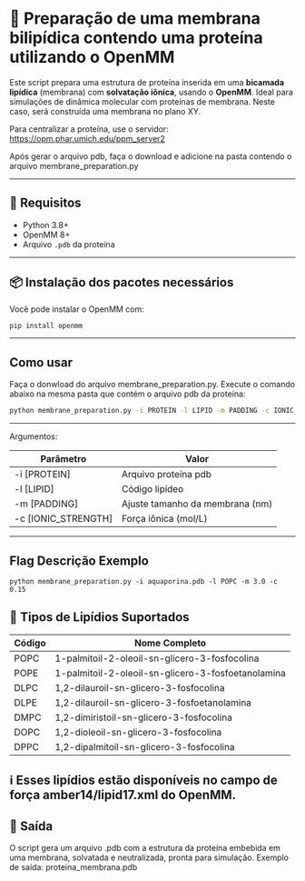 # 🧬 Preparação de uma membrana bilipídica contendo uma proteína utilizando o OpenMM

Este script prepara uma estrutura de proteína inserida em uma **bicamada lipídica** (membrana) com **solvatação iônica**, usando o **OpenMM**. Ideal para simulações de dinâmica molecular com proteínas de membrana. Neste caso, será construída uma membrana no plano XY.

Para centralizar a proteína, use o servidor: https://opm.phar.umich.edu/ppm_server2

Após gerar o arquivo pdb, faça o download e adicione na pasta contendo o arquivo membrane_preparation.py

---

## 🚀 Requisitos

- Python 3.8+
- OpenMM 8+
- Arquivo `.pdb` da proteína

---

## 📦 Instalação dos pacotes necessários

Você pode instalar o OpenMM com:

```bash
pip install openmm
```
---

## Como usar
Faça o donwload do arquivo membrane_preparation.py. Execute o comando abaixo na mesma pasta que contém o arquivo pdb da proteína:
```bash
python membrane_preparation.py -i PROTEIN -l LIPID -m PADDING -c IONIC_STRENGTH
```
---

Argumentos:

| Parâmetro       | Valor                 |
|----------------|------------------------|
| -i [PROTEIN]       | Arquivo proteína pdb        |
| -l [LIPID]       | Código lipídeo         |
| -m [PADDING]        | Ajuste tamanho da membrana (nm) |
| -c [IONIC_STRENGTH]   | Força iônica (mol/L) |

---

## Flag	Descrição	Exemplo
```
python membrane_preparation.py -i aquaporina.pdb -l POPC -m 3.0 -c 0.15
```
## 🧫 Tipos de Lipídios Suportados

| **Código** | **Nome Completo**                              |
|------------|------------------------------------------------|
| POPC       | 1-palmitoil-2-oleoil-sn-glicero-3-fosfocolina   |
| POPE       | 1-palmitoil-2-oleoil-sn-glicero-3-fosfoetanolamina |
| DLPC       | 1,2-dilauroil-sn-glicero-3-fosfocolina          |
| DLPE       | 1,2-dilauroil-sn-glicero-3-fosfoetanolamina     |
| DMPC       | 1,2-dimiristoil-sn-glicero-3-fosfocolina        |
| DOPC       | 1,2-dioleoil-sn-glicero-3-fosfocolina           |
| DPPC       | 1,2-dipalmitoil-sn-glicero-3-fosfocolina        |


## ℹ️ Esses lipídios estão disponíveis no campo de força amber14/lipid17.xml do OpenMM.

## 💾 Saída
O script gera um arquivo .pdb com a estrutura da proteína embebida em uma membrana, solvatada e neutralizada, pronta para simulação.
Exemplo de saída: proteina_membrana.pdb


